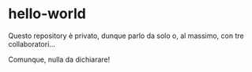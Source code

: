 # hello-world
Questo repository è privato, dunque parlo da solo o, al massimo, con tre collaboratori...

Comunque, nulla da dichiarare!
